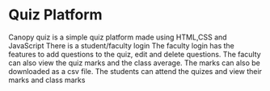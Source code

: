 # Quiz Platform
Canopy quiz is a simple quiz platform made using HTML,CSS and JavaScript
There is a student/faculty login 
The faculty login has the features to add questions to the quiz, edit and delete questions. The faculty can also view the quiz marks and the class average. The marks can also be downloaded as a csv file.
The students can attend the quizes and view their marks and class marks
